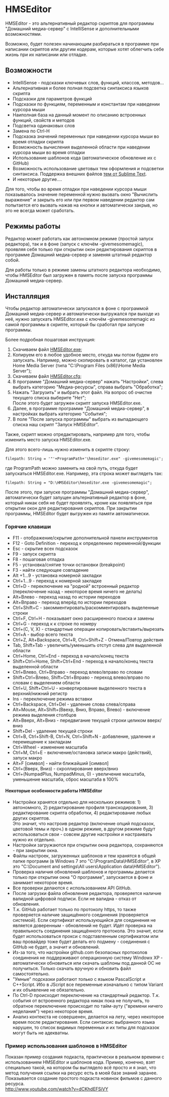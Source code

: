 # HMSEditor
HMSEditor - это альтернативный редактор скриптов для программы "Домашний медиа-сервер" с IntelliSense и дополнительными возможностями.

Возможно, будет полезен начинающим разбираться в программе при написании скриптов или другим кодерам, которые хотят облегчить себе жизнь при их написании или отладке.
## Возможности

* IntelliSense - подсказки ключевых слов, функций, классов, методов...
* Альтернативная и более полная подсветка синтаксиса языков скрипта
* Подсказки для параметров функций
* Подсказки по функциям, переменным и константам при наведении курсора мыши
* Наиполная база на данный момент по описанию встроенных функций, свойств и методов
* Подсветка одинаковых слов
* Замена по Ctrl-H
* Подсказка значений переменных при наведении курсора мыши во время отладки скрипта
* Возможность вычисления выделенной области при наведении курсора мыши во время отладки
* Использование шаблонов кода (автоматическое обновление их с GitHub)
* Возможность использование цветовых тем оформления и подсветки синтаксиса. Поддержка внешних файлов [тем от Sublime Text](http://colorsublime.com/).
* И некоторые другие....

Для того, чтобы во время отладки при наведении курсора мыши показывалось значение переменной нужно вызвать окно "Вычислить выражение" и закрыть его или при первом наведении редактор сам попытается его вызвать нажав на кнопки и автоматически закрыв, но это не всегда может сработать.
## Режимы работы
Редактор может работать как автономном режиме (простой запуск редактора), так и в фоне (запуск с ключём -givemesomemagic), проявляя себя только при открытии окон редактирования скриптов в программе Домашний медиа-сервер и заменяя штатный редактор собой.

Для работы только в режиме замены штатного редактора необходимо, чтобы HMSEditor был загружен в память после запуска программы Домашний медиа-сервер.

## Инсталляция
Чтобы редактор автоматически запускался в фоне с программой Домашний медиа-сервер и автоматически выгружался при выходе из неё, нужно запускать HMSEditor.exe с ключём -givemesomemagic из самой программы в скрипте, который бы сработал при запуске программы.

Более подробная пошаговая инструкция: 

1. Скачиваем файл [HMSEditor.exe](https://github.com/WendyH/HMSEditor/releases/latest);
2. Копируем его в любое удобное место, откуда мы потом будем его запускать.
Например, можно скопировать в каталог, где установлен Home Media Server (типа "C:\Program Files (x86)\Home Media Server\");
3. Скачиваем файл [HMSEditor.cfg](https://github.com/WendyH/HMSEditor/releases/download/1.0.1.0/HMSEditor.cfg);
4. В программе "Домашний медиа-сервер" нажать "Настройки", cлева выбрать категорию "Медиа-ресурсы", cправа выбрать "Обработка";
5. Нажать "Загрузить" и выбрать этот файл. На вопрос об очистке текущего списка выберите "Нет";  
После этого будет загружен скрипт запуска HMSEditor.exe.
6. Далее, в программе программе "Домашний медиа-сервер", в настройках выбрать категорию "События";
7. В поле "После запуска программы" выбрать из выпадающего списка наш скрипт "Запуск HMSEditor".

Также, скрипт можно отредактировать, например для того, чтобы изменить место запуска HMSEditor.exe.

Для этого всего-лишь нужно изменить в скрипте строку:
```
filepath: String = '"'+ProgramPath+'\hmseditor.exe" -givemesomemagic';
```
где ProgramPath можно заменить на свой путь, откуда будет запускаться HMSEditor.exe.
Например, эта строка может выглядеть так:
```
filepath: String = "D:\HMSEditor\hmseditor.exe -givemesomemagic";
```

После этого, при запуске программы "Домашний медиа-сервер", автоматически будет запущен альтернативный редактор в фоне,
который никак себя не будет проявлять, кроме как появляться при открытии окон для редактирования скриптов.
При закрытии программы, HMSEditor будет выгружен из памяти автоматически.

### Горячие клавиши

* F11 - отображение/скрытие дополнительной панели инструментов
* F12 - Goto Definition - переход к определению переменной/функции
* Esc - скрытие всех подсказок
* F9 - запуск скрипта
* F8 - пошаговая отладка
* F5 - установка/снятие точки остановки (breakpoint)
* F3 - найти следующее совпадение
* Alt +1...9 - установка номерной закладки
* Ctrl+1...9 - переход к номерной закладке
* Ctrl+D - переключение на "родной" встроенный редактор (переключение назад - некоторое время ничего не делать)
* Alt+Влево - переход назад по истории переходов
* Alt+Вправо - переход вперёд по истории переходов
* Ctrl+Shift+C - закомментировать/раскомментировать выделенные строки
* Ctrl+F, Ctrl+H - показывает окно расширенного поиска и замены
* Ctrl+G - переход к к строке по номеру
* Ctrl+(C, V, X) - стандартные операции копировать/вставить/вырезать
* Ctrl+A - выбор всего текста
* Ctrl+Z, Alt+Backspace, Ctrl+R, Ctrl+Shift+Z - Отмена/Повтор действия
* Tab, Shift+Tab - увеличить/уменьшить отступ слева для выделенной области
* Ctrl+Home, Ctrl+End - переход в начало/конец текста
* Shift+Ctrl+Home, Shift+Ctrl+End - переход в начало/конец текста выделенной области
* Ctrl+Влево, Ctrl+Вправо - переход влево/вправо по словам
* Shift+Ctrl+Влево, Shift+Ctrl+Вправо - переход влево/вправо по словам с выделением области
* Ctrl+U, Shift+Ctrl+U - конвертирование выделенного текста в верхний/нижний регистр
* Ins - переключение режима вставки
* Ctrl+Backspace, Ctrl+Del - удаление слова слева/справа
* Alt+Mouse, Alt+Shift+(Ввехр, Вниз, Вправо, Влево) - включение режима выделения столбцов
* Alt+Вверх, Alt+Вниз - передвигание текущей строки целиком вверх/вниз
* Shift+Del - удаление текущей строки
* Ctrl+B, Ctrl+Shift-B, Ctrl+N, Ctrl+Shift+N - добавление, удаление и перемещение к закладкам
* Ctrl+Wheel - изменение масштаба
* Ctrl+M, Ctrl+E - включение/остановка записи макро (действий), запуск макро
* Alt+F [символ] - найти ближайший [символ]
* Ctrl+(Вверх, Вниз) - скроллирование вверх/вниз
* Ctrl+(NumpadPlus, NumpadMinus, 0) - увеличение масштаба, уменьшение масштаба, сброс масштаба в 100%

#### Некоторые особенности работы HMSEditor
* Настройки хранятся отдельно для нескольких режимов: 1) автономного, 2) редактирование профиля транскодирования, 3) редактирование скрипта обработки, 4) редактирование любых других скриптов.  
Это значит, что настроив редактор (включение опций подсказок, цветовой темы и проч.) в одном режиме, в другом режиме будут использоваться свои - совсем другие настройки и настраивать нужно их отдельно.
* Настройки загружаются при открытии окна редактора, сохраняются - при закрытии окна.
* Файлы настроек, загруженных шаблонов и тем хранятся в общей папке программ (в Windows 7 это "C:\ProgramData\HMSEditor\", в XP это "C:\Document and settings\All users\Application data\HMSEditor\").
* Проверка наличия обновлений шаблонов и программы делается только при открытии окна "О программе", запускается в фоне и занимает некоторое время.
* Все проверки делаются с использованием API GitHub.
* После загрузки файла обновления  редактора, проверяется наличие валидной цифровой подписи. Если не валидна - отказ от обновления.
* Т.к. GitHub работает только по протоколу https, то также проверяется наличие защищённого соединения (проверяется системой). Если сертификат использующийся для соединения не является доверенным - обновлений не будет. Идёт проверка на правильность соединения защищённого протокола. Это значит, если будет использоваться прокси с подставленным сертификатом или ваш провайдер тоже будет делать его подмену - соединения с GitHub не будет, а значит и обновлений.
* Из-за того, что настройки github.com безопасных протоколов соединения не поддерживают операционную систему Windowx XP - автоматически обновиться или скачать шаблоны под данной ОС не получиться. Только скачать вручную и обновить файл самостоятельно.
* "Умные" подсказки работают _только_ с языком PascalScript и C++Script. Ибо в JScript все переменные изначально с типом Variant и их объявление не обязательно.
* По Ctrl-D происходит переключение на стандартный редактор. Т.к. события от встроенного редактора никак пока не получить, то обратное переключение происходит по тайм-ауту ("времени ничего неделания") через некоторое время.
* Анализ контекста не совершенен, делается на лету, через некоторое время после редактирования. Если синтаксис выбранного языка нарушен, то список видимых переменных и их типы для подсказок могут быть не адекватны.

### Пример использования шаблонов в HMSEditor

Показан пример создания подкаста, практически в реальном времени с использованием HMSEditor и шаблонов кода. Пример, конечно, взят специально такой, на котором бы выглядело всё просто и я знал, что метод получения ссылки на ресурс есть в моей базе знаний заранее.  
Показывается создание простого подкаста новинок фильмов с данного ресурса.  
http://www.youtube.com/watch?v=dCKhdEFSiVY
